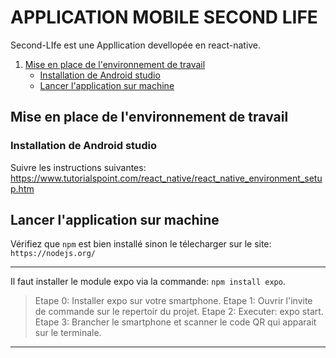 
# APPLICATION MOBILE SECOND LIFE 
Second-LIfe est une Appllication devellopée en react-native. 

1. [Mise en place de l'environnement de travail](#mise-en-place-de-l'environnement-de-travail)
    * [Installation de Android studio](#installation-de-Android-studio)
    * [Lancer l'application sur machine](#lancer-l'-application-sur-machine)


## Mise en place de l'environnement de travail

### Installation de Android studio
Suivre les instructions suivantes: https://www.tutorialspoint.com/react_native/react_native_environment_setup.htm

## Lancer l'application sur machine
Vérifiez que `npm` est bien installé sinon le télecharger sur le site: `https://nodejs.org/`

***
Il faut installer le module expo via la commande: `npm install expo`.

> Etape 0: Installer expo sur votre smartphone.
> Etape 1: Ouvrir l'invite de commande sur le repertoir du projet.
> Etape 2: Executer: expo start.
> Etape 3: Brancher le smartphone et scanner le code QR qui apparait sur le terminale.

***


